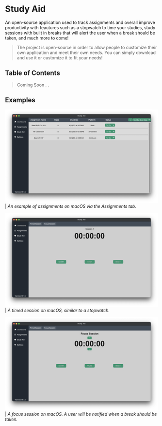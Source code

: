 # Study Aid
An open-source application used to track assignments and overall improve productivity with feautures such as a stopwatch to time your studies, study sessions with built in breaks that will alert the user when a break should be taken, and much more to come!
> The project is open-source in order to allow people to customize their own application and meet their own needs. You can simply download and use it or customize it to fit your needs!

## Table of Contents
> Coming Soon . .

## Examples

![](examples/assignments.png)
| _An example of assignments on macOS via the Assignments tab._

![](examples/timed_session.png)
| _A timed session on macOS, similar to a stopwatch._

![](examples/focus_session.png)
| _A focus session on macOS. A user will be notified when a break should be taken._
